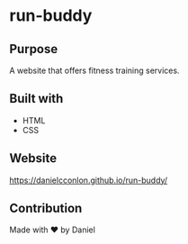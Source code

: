 # run-buddy


## Purpose
A website that offers fitness training services.

## Built with
* HTML
* CSS


## Website
https://danielcconlon.github.io/run-buddy/

## Contribution
Made with ❤️ by Daniel
